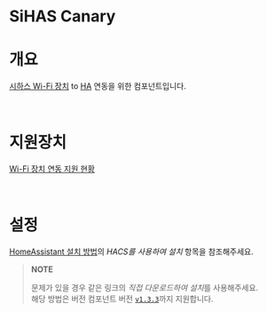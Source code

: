 # SiHAS Canary

# 개요

[시하스 Wi-Fi 장치](https://sihas.co.kr/) to [HA](https://www.home-assistant.io/) 연동을 위한 컴포넌트입니다.

<br>



# 지원장치

[Wi-Fi 장치 연동 지원 현황](https://sihas.notion.site/db34d0e1209c4957899b0cc95ba26a4c)

<br>



# 설정

[HomeAssistant 설치 방법](https://sihas.notion.site/e5f74d9dad8d498083a3e33cd3ece3e1)의 *HACS를 사용하여 설치* 항목을 참조해주세요.

> **NOTE**
>
> 문제가 있을 경우 같은 링크의 *직접 다운로드하여 설치*를 사용해주세요.  
> 해당 방법은 버전 컴포넌트 버전 [`v1.3.3`](https://github.com/cmsong-shina/sihas-canary/releases/tag/v1.3.3)까지 지원합니다.

<br>
